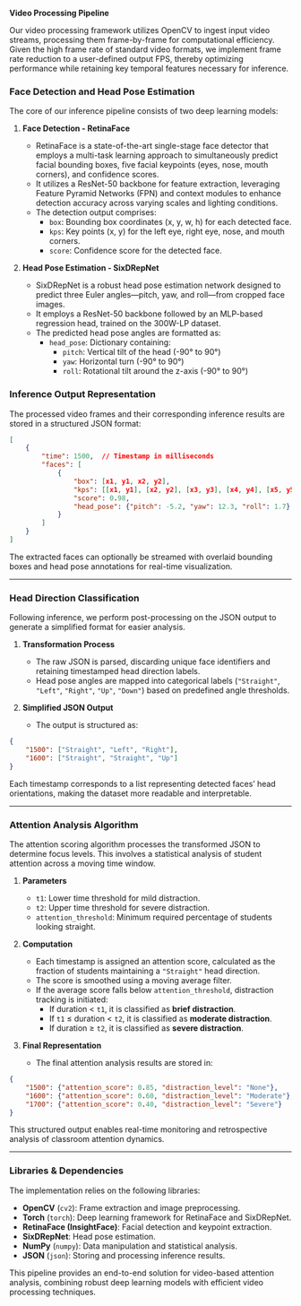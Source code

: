 **Video Processing Pipeline**

Our video processing framework utilizes OpenCV to ingest input video streams, processing them frame-by-frame for computational efficiency. Given the high frame rate of standard video formats, we implement frame rate reduction to a user-defined output FPS, thereby optimizing performance while retaining key temporal features necessary for inference.

### **Face Detection and Head Pose Estimation**
The core of our inference pipeline consists of two deep learning models:

1. **Face Detection - RetinaFace**
   - RetinaFace is a state-of-the-art single-stage face detector that employs a multi-task learning approach to simultaneously predict facial bounding boxes, five facial keypoints (eyes, nose, mouth corners), and confidence scores.
   - It utilizes a ResNet-50 backbone for feature extraction, leveraging Feature Pyramid Networks (FPN) and context modules to enhance detection accuracy across varying scales and lighting conditions.
   - The detection output comprises:
     - `box`: Bounding box coordinates (x, y, w, h) for each detected face.
     - `kps`: Key points (x, y) for the left eye, right eye, nose, and mouth corners.
     - `score`: Confidence score for the detected face.

2. **Head Pose Estimation - SixDRepNet**
   - SixDRepNet is a robust head pose estimation network designed to predict three Euler angles—pitch, yaw, and roll—from cropped face images.
   - It employs a ResNet-50 backbone followed by an MLP-based regression head, trained on the 300W-LP dataset.
   - The predicted head pose angles are formatted as:
     - `head_pose`: Dictionary containing:
       - `pitch`: Vertical tilt of the head (-90° to 90°)
       - `yaw`: Horizontal turn (-90° to 90°)
       - `roll`: Rotational tilt around the z-axis (-90° to 90°)

### **Inference Output Representation**
The processed video frames and their corresponding inference results are stored in a structured JSON format:

```json
[
    {
        "time": 1500,  // Timestamp in milliseconds
        "faces": [
            {
                "box": [x1, y1, x2, y2],
                "kps": [[x1, y1], [x2, y2], [x3, y3], [x4, y4], [x5, y5]],
                "score": 0.98,
                "head_pose": {"pitch": -5.2, "yaw": 12.3, "roll": 1.7}
            }
        ]
    }
]
```
The extracted faces can optionally be streamed with overlaid bounding boxes and head pose annotations for real-time visualization.

---

### **Head Direction Classification**
Following inference, we perform post-processing on the JSON output to generate a simplified format for easier analysis.

1. **Transformation Process**
   - The raw JSON is parsed, discarding unique face identifiers and retaining timestamped head direction labels.
   - Head pose angles are mapped into categorical labels (`"Straight"`, `"Left"`, `"Right"`, `"Up"`, `"Down"`) based on predefined angle thresholds.

2. **Simplified JSON Output**
   - The output is structured as:

```json
{
    "1500": ["Straight", "Left", "Right"],
    "1600": ["Straight", "Straight", "Up"]
}
```
Each timestamp corresponds to a list representing detected faces’ head orientations, making the dataset more readable and interpretable.

---

### **Attention Analysis Algorithm**

The attention scoring algorithm processes the transformed JSON to determine focus levels. This involves a statistical analysis of student attention across a moving time window.

1. **Parameters**
   - `t1`: Lower time threshold for mild distraction.
   - `t2`: Upper time threshold for severe distraction.
   - `attention_threshold`: Minimum required percentage of students looking straight.

2. **Computation**
   - Each timestamp is assigned an attention score, calculated as the fraction of students maintaining a `"Straight"` head direction.
   - The score is smoothed using a moving average filter.
   - If the average score falls below `attention_threshold`, distraction tracking is initiated:
     - If duration < `t1`, it is classified as **brief distraction**.
     - If `t1` ≤ duration < `t2`, it is classified as **moderate distraction**.
     - If duration ≥ `t2`, it is classified as **severe distraction**.

3. **Final Representation**
   - The final attention analysis results are stored in:

```json
{
    "1500": {"attention_score": 0.85, "distraction_level": "None"},
    "1600": {"attention_score": 0.60, "distraction_level": "Moderate"},
    "1700": {"attention_score": 0.40, "distraction_level": "Severe"}
}
```
This structured output enables real-time monitoring and retrospective analysis of classroom attention dynamics.

---

### **Libraries & Dependencies**
The implementation relies on the following libraries:
- **OpenCV** (`cv2`): Frame extraction and image preprocessing.
- **Torch** (`torch`): Deep learning framework for RetinaFace and SixDRepNet.
- **RetinaFace (InsightFace)**: Facial detection and keypoint extraction.
- **SixDRepNet**: Head pose estimation.
- **NumPy** (`numpy`): Data manipulation and statistical analysis.
- **JSON** (`json`): Storing and processing inference results.

This pipeline provides an end-to-end solution for video-based attention analysis, combining robust deep learning models with efficient video processing techniques.

